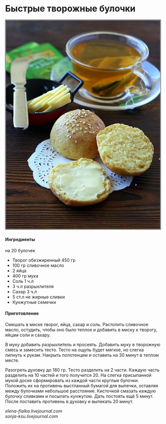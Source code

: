 # Быстрые творожные булочки

![Быстрые творожные булочки](../pics/7ea6ce5e9d60574bde1b948c8e00423f.jpg)

#### Ингредиенты

на 20 булочек

* Творог обезжиренный 450 гр
* 100 гр сливочное масло
* 2 яйца
* 400 гр мука
* Соль 1 ч.л
* 3 ч.л разрыхлителя
* Сахар 3 ч.л
* 5 ст.л не жирные сливки
* Кунжутные семечки

#### Приготовление

Смешать в миске творог, яйца, сахар и соль. Растопить сливочное масло, остудить, чтобы оно было теплое и добавить в миску к творогу, яйцам соли и сахару.

В муку добавить разрыхлитель и просеять. Добавить муку в творожную смесь и замесить тесто. Тесто на ощупь будет мягкое, но слегка липнуть к рукам. Накрыть полотенцем и оставить на 30 минут в теплом месте.

Разогреть духовку до 180 гр. Тесто разделить на 2 части. Каждую часть разделить на 10 частей и того получится 20. На слегка присыпанной мукой доске сформировать из каждой части круглые булочки. Положить их на противень выстланный бумагой для выпечки, оставляя между булочками небольшое расстояние. Кисточкой смазать каждую булочку сливками и посыпать кунжутом. Дать постоять ещё 5 минут. После поставить противень в духовку и выпекать 20 минут.

*elena-fialka.livejournal.com*  
*sonja-ksu.livejournal.com*
